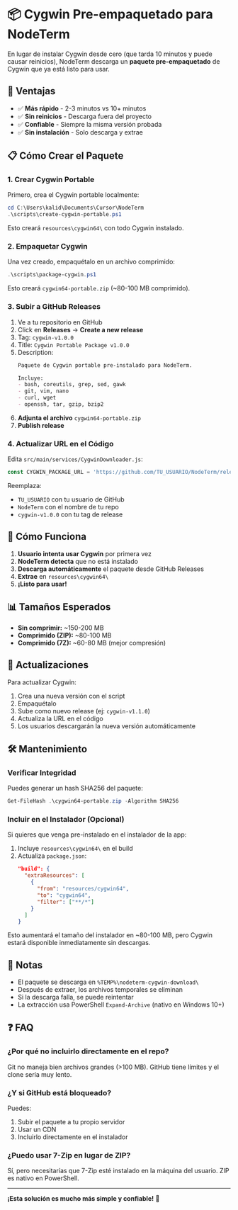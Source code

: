 # 📦 Cygwin Pre-empaquetado para NodeTerm

En lugar de instalar Cygwin desde cero (que tarda 10 minutos y puede causar reinicios), NodeTerm descarga un **paquete pre-empaquetado** de Cygwin que ya está listo para usar.

## 🎯 Ventajas

- ✅ **Más rápido** - 2-3 minutos vs 10+ minutos
- ✅ **Sin reinicios** - Descarga fuera del proyecto
- ✅ **Confiable** - Siempre la misma versión probada
- ✅ **Sin instalación** - Solo descarga y extrae

## 📋 Cómo Crear el Paquete

### 1. Crear Cygwin Portable

Primero, crea el Cygwin portable localmente:

```powershell
cd C:\Users\kalid\Documents\Cursor\NodeTerm
.\scripts\create-cygwin-portable.ps1
```

Esto creará `resources\cygwin64\` con todo Cygwin instalado.

### 2. Empaquetar Cygwin

Una vez creado, empaquétalo en un archivo comprimido:

```powershell
.\scripts\package-cygwin.ps1
```

Esto creará `cygwin64-portable.zip` (~80-100 MB comprimido).

### 3. Subir a GitHub Releases

1. Ve a tu repositorio en GitHub
2. Click en **Releases** → **Create a new release**
3. Tag: `cygwin-v1.0.0`
4. Title: `Cygwin Portable Package v1.0.0`
5. Description:
   ```markdown
   Paquete de Cygwin portable pre-instalado para NodeTerm.
   
   Incluye:
   - bash, coreutils, grep, sed, gawk
   - git, vim, nano
   - curl, wget
   - openssh, tar, gzip, bzip2
   ```
6. **Adjunta el archivo** `cygwin64-portable.zip`
7. **Publish release**

### 4. Actualizar URL en el Código

Edita `src/main/services/CygwinDownloader.js`:

```javascript
const CYGWIN_PACKAGE_URL = 'https://github.com/TU_USUARIO/NodeTerm/releases/download/cygwin-v1.0.0/cygwin64-portable.zip';
```

Reemplaza:
- `TU_USUARIO` con tu usuario de GitHub
- `NodeTerm` con el nombre de tu repo
- `cygwin-v1.0.0` con tu tag de release

## 🚀 Cómo Funciona

1. **Usuario intenta usar Cygwin** por primera vez
2. **NodeTerm detecta** que no está instalado
3. **Descarga automáticamente** el paquete desde GitHub Releases
4. **Extrae** en `resources\cygwin64\`
5. **¡Listo para usar!**

## 📊 Tamaños Esperados

- **Sin comprimir:** ~150-200 MB
- **Comprimido (ZIP):** ~80-100 MB
- **Comprimido (7Z):** ~60-80 MB (mejor compresión)

## 🔄 Actualizaciones

Para actualizar Cygwin:

1. Crea una nueva versión con el script
2. Empaquétalo
3. Sube como nuevo release (ej: `cygwin-v1.1.0`)
4. Actualiza la URL en el código
5. Los usuarios descargarán la nueva versión automáticamente

## 🛠️ Mantenimiento

### Verificar Integridad

Puedes generar un hash SHA256 del paquete:

```powershell
Get-FileHash .\cygwin64-portable.zip -Algorithm SHA256
```

### Incluir en el Instalador (Opcional)

Si quieres que venga pre-instalado en el instalador de la app:

1. Incluye `resources\cygwin64\` en el build
2. Actualiza `package.json`:
   ```json
   "build": {
     "extraResources": [
       {
         "from": "resources/cygwin64",
         "to": "cygwin64",
         "filter": ["**/*"]
       }
     ]
   }
   ```

Esto aumentará el tamaño del instalador en ~80-100 MB, pero Cygwin estará disponible inmediatamente sin descargas.

## 📝 Notas

- El paquete se descarga en `%TEMP%\nodeterm-cygwin-download\`
- Después de extraer, los archivos temporales se eliminan
- Si la descarga falla, se puede reintentar
- La extracción usa PowerShell `Expand-Archive` (nativo en Windows 10+)

## ❓ FAQ

### ¿Por qué no incluirlo directamente en el repo?

Git no maneja bien archivos grandes (>100 MB). GitHub tiene límites y el clone sería muy lento.

### ¿Y si GitHub está bloqueado?

Puedes:
1. Subir el paquete a tu propio servidor
2. Usar un CDN
3. Incluirlo directamente en el instalador

### ¿Puedo usar 7-Zip en lugar de ZIP?

Sí, pero necesitarías que 7-Zip esté instalado en la máquina del usuario. ZIP es nativo en PowerShell.

---

**¡Esta solución es mucho más simple y confiable!** 🎉
